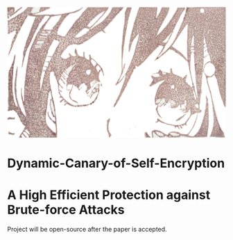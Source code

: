 
<img src="logo.png" width = "1000" height = "300" alt="图片名称" />  

# Dynamic-Canary-of-Self-Encryption
A High Efficient Protection against Brute-force Attacks
===========
Project will be open-source after the paper is accepted.
